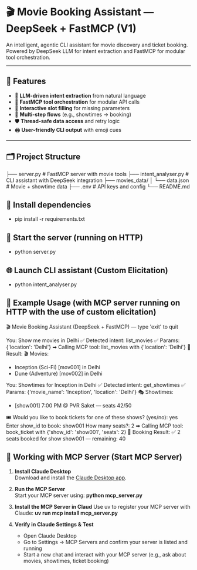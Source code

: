 # 🎬 Movie Booking Assistant — DeepSeek + FastMCP (V1)

An intelligent, agentic CLI assistant for movie discovery and ticket booking. Powered by DeepSeek LLM for intent extraction and FastMCP for modular tool orchestration.

---

## 🚀 Features

- 🧠 **LLM-driven intent extraction** from natural language
- 🔧 **FastMCP tool orchestration** for modular API calls
- 🧵 **Interactive slot filling** for missing parameters
- 🔁 **Multi-step flows** (e.g., showtimes → booking)
- 🛡️ **Thread-safe data access** and retry logic
- 🖨️ **User-friendly CLI output** with emoji cues

---

## 🗂️ Project Structure

├── server.py # FastMCP server with movie tools 
├── intent_analyser.py # CLI assistant with DeepSeek integration
├── movies_data/ 
│ └── data.json # Movie + showtime data 
├── .env # API keys and config 
└── README.md 

## 📄 Install dependencies
- pip install -r requirements.txt

## 🧭 Start the server (running on HTTP)
- python server.py

## 🌐 Launch CLI assistant (Custom Elicitation)
- python intent_analyser.py

## 💬 Example Usage (with MCP server running on HTTP with the use of custom elicitation)
🎬 Movie Booking Assistant (DeepSeek + FastMCP) — type 'exit' to quit

You: Show me movies in Delhi
✅ Detected intent: list_movies
✅ Params: {'location': 'Delhi'}
➡ Calling MCP tool: list_movies with {'location': 'Delhi'}
🤖 Result:
🎬 Movies:
- Inception (Sci-Fi) [mov001] in Delhi
- Dune (Adventure) [mov002] in Delhi

You: Showtimes for Inception in Delhi
✅ Detected intent: get_showtimes
✅ Params: {'movie_name': 'Inception', 'location': 'Delhi'}
🎭 Showtimes:
- [show001] 7:00 PM @ PVR Saket — seats 42/50

🎟️ Would you like to book tickets for one of these shows? (yes/no): yes
Enter show_id to book: show001
How many seats?: 2
➡ Calling MCP tool: book_ticket with {'show_id': 'show001', 'seats': 2}
🤖 Booking Result:
✅ 2 seats booked for show show001 — remaining: 40

## 🧩 Working with MCP Server (Start MCP Server)

1. **Install Claude Desktop**  
   Download and install the [Claude Desktop app](https://claude.ai).

2. **Run the MCP Server**  
   Start your MCP server using: **python mcp_server.py**
   
4. **Install the MCP Server in Claud**
   Use uv to register your MCP server with Claude: **uv run mcp install mcp_server.py**

5. **Verify in Claude Settings & Test**
   - Open Claude Desktop
   - Go to Settings → MCP Servers and confirm your server is listed and running
   - Start a new chat and interact with your MCP server (e.g., ask about movies, showtimes, ticket booking)
